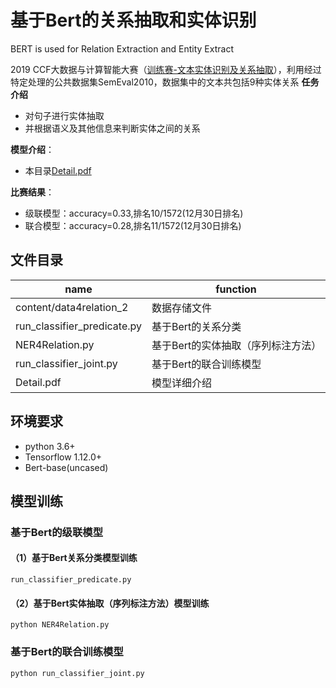 # 基于Bert的关系抽取和实体识别
BERT is used for Relation Extraction and Entity Extract 

2019 CCF大数据与计算智能大赛（[训练赛-文本实体识别及关系抽取](https://www.datafountain.cn/competitions/371)），利用经过特定处理的公共数据集SemEval2010，数据集中的文本共包括9种实体关系
**任务介绍**
* 对句子进行实体抽取
* 并根据语义及其他信息来判断实体之间的关系

**模型介绍**：
* 本目录[Detail.pdf](https://github.com/Beleiaya/EntityExtract/blob/master/Detail.pdf)

**比赛结果**：
* 级联模型：accuracy=0.33,排名10/1572(12月30日排名)
* 联合模型：accuracy=0.28,排名11/1572(12月30日排名)



## 文件目录

|name|function|
|-|-|
|content/data4relation_2 |数据存储文件|
|run_classifier_predicate.py |基于Bert的关系分类|
|NER4Relation.py| 基于Bert的实体抽取（序列标注方法）|
|run_classifier_joint.py| 基于Bert的联合训练模型|
|Detail.pdf |模型详细介绍 |


## 环境要求
+ python 3.6+
+ Tensorflow 1.12.0+
+ Bert-base(uncased)

## 模型训练
### 基于Bert的级联模型
#### （1）基于Bert关系分类模型训练
```
run_classifier_predicate.py
```
#### （2）基于Bert实体抽取（序列标注方法）模型训练
```
python NER4Relation.py 
```
### 基于Bert的联合训练模型
```
python run_classifier_joint.py
```
